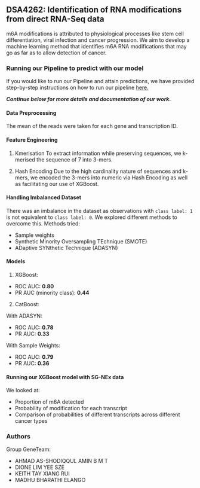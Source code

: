 ## DSA4262: Identification of RNA modifications from direct RNA-Seq data
m6A modifications is attributed to physiological processes like stem cell differentiation, viral infection and cancer progression. We aim to develop a machine learning method that identifies m6A RNA modifications that may go as far as to allow detection of cancer.

### Running our Pipeline to predict with our model
If you would like to run our Pipeline and attain predictions, we have provided step-by-step instructions on how to run our pipeline [here.](https://github.com/shodiqqul/DSA4262-geneteam/tree/main/Pipeline)

**_Continue below for more details and documentation of our work._**

#### Data Preprocessing
The mean of the reads were taken for each gene and transcription ID.

#### Feature Engineering

1. Kmerisation
To extract information while preserving sequences, we k-merised the sequence of 7 into 3-mers.

2. Hash Encoding
Due to the high cardinality nature of sequences and k-mers, we encoded the 3-mers into numeric via Hash Encoding as well as facilitating our use of XGBoost.

#### Handling Imbalanced Dataset

There was an imbalance in the dataset as observations with ```class label: 1``` is not equivalent to ```class label: 0```. We explored different methods to overcome this.
Methods tried:
- Sample weights
- Synthetic Minority Oversampling TEchnique (SMOTE) 
- ADaptive SYNthetic Technique (ADASYN)

#### Models
1. XGBoost:
- ROC AUC: **0.80**
- PR AUC (minority class): **0.44**

2. CatBoost:

With ADASYN:
- ROC AUC: **0.78**
- PR AUC: **0.33**

With Sample Weights:
- ROC AUC: **0.79**
- PR AUC: **0.36**

#### Running our XGBoost model with SG-NEx data
We looked at:
- Proportion of m6A detected
- Probability of modification for each transcript
- Comparison of probabilities of different transcripts across different cancer types


### Authors
Group GeneTeam:
- AHMAD AS-SHODIQQUL AMIN B M T
- DIONE LIM YEE SZE
- KEITH TAY XIANG RUI
- MADHU BHARATHI ELANGO
